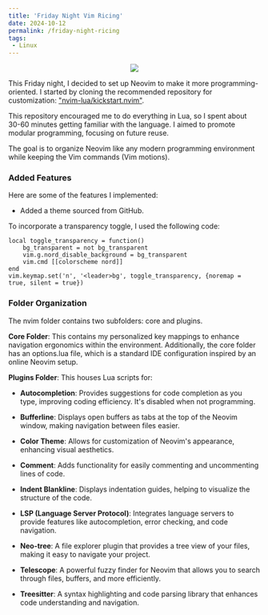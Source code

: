 ```yaml
---
title: 'Friday Night Vim Ricing'
date: 2024-10-12
permalink: /friday-night-ricing
tags:
 - Linux   
---
```


<p align="center">
    <img src = "https://github.com/user-attachments/assets/0b5913f3-713e-4ecc-92c5-c0835234dceb"/>
</p>

This Friday night, I decided to set up Neovim to make it more programming-oriented. I started by cloning the recommended repository for customization: ["nvim-lua/kickstart.nvim"](https://github.com/nvim-lua/kickstart.nvim).

This repository encouraged me to do everything in Lua, so I spent about 30-60 minutes getting familiar with the language. I aimed to promote modular programming, focusing on future reuse.

The goal is to organize Neovim like any modern programming environment while keeping the Vim commands (Vim motions).

### Added Features

Here are some of the features I implemented:

- Added a theme sourced from GitHub.

To incorporate a transparency toggle, I used the following code:

    local toggle_transparency = function()
        bg_transparent = not bg_transparent
        vim.g.nord_disable_background = bg_transparent
        vim.cmd [[colorscheme nord]]
    end
    vim.keymap.set('n', '<leader>bg', toggle_transparency, {noremap = true, silent = true})


### Folder Organization

The nvim folder contains two subfolders: core and plugins.

**Core Folder**: This contains my personalized key mappings to enhance navigation ergonomics within the environment. Additionally, the core folder has an options.lua file, which is a standard IDE configuration inspired by an online Neovim setup.

**Plugins Folder**: This houses Lua scripts for:

- **Autocompletion**: Provides suggestions for code completion as you type, improving coding efficiency. It's disabled when not programming.

- **Bufferline**: Displays open buffers as tabs at the top of the Neovim window, making navigation between files easier.

- **Color Theme**: Allows for customization of Neovim's appearance, enhancing visual aesthetics.

- **Comment**: Adds functionality for easily commenting and uncommenting lines of code.

- **Indent Blankline**: Displays indentation guides, helping to visualize the structure of the code.

- **LSP (Language Server Protocol)**: Integrates language servers to provide features like autocompletion, error checking, and code navigation.

- **Neo-tree**: A file explorer plugin that provides a tree view of your files, making it easy to navigate your project.

- **Telescope**: A powerful fuzzy finder for Neovim that allows you to search through files, buffers, and more efficiently.

- **Treesitter**: A syntax highlighting and code parsing library that enhances code understanding and navigation.
